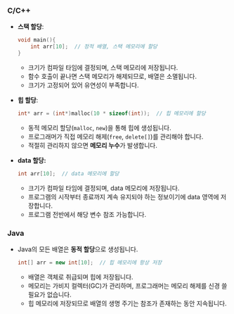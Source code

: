 ### C/C++

- **스택 할당**:
    
    ```cpp
    void main(){
    	int arr[10];  // 정적 배열, 스택 메모리에 할당
    }
    ```
    
    - 크기가 컴파일 타임에 결정되며, 스택 메모리에 저장됩니다.
    - 함수 호출이 끝나면 스택 메모리가 해제되므로, 배열은 소멸됩니다.
    - 크기가 고정되어 있어 유연성이 부족합니다.
- **힙 할당**:
    
    ```cpp
    int* arr = (int*)malloc(10 * sizeof(int));  // 힙 메모리에 할당
    ```
    
    - 동적 메모리 할당(`malloc`, `new`)을 통해 힙에 생성됩니다.
    - 프로그래머가 직접 메모리 해제(`free`, `delete[]`)를 관리해야 합니다.
    - 적절히 관리하지 않으면 **메모리 누수**가 발생합니다.
- **data 할당:**
    
    ```cpp
    int arr[10];  // data 메모리에 할당
    ```
    
    - 크기가 컴파일 타임에 결정되며, data 메모리에 저장됩니다.
    - 프로그램의 시작부터 종료까지 계속 유지되야 하는 정보이기에 data 영역에 저장합니다.
    - 프로그램 전반에서 해당 변수 참조 가능합니다.

### Java

- Java의 모든 배열은 **동적 할당**으로 생성됩니다.
    
    ```java
    int[] arr = new int[10];  // 힙 메모리에 항상 저장
    ```
    
    - 배열은 객체로 취급되며 힙에 저장됩니다.
    - 메모리는 가비지 컬렉터(GC)가 관리하며, 프로그래머는 메모리 해제를 신경 쓸 필요가 없습니다.
    - 힙 메모리에 저장되므로 배열의 생명 주기는 참조가 존재하는 동안 지속됩니다.
